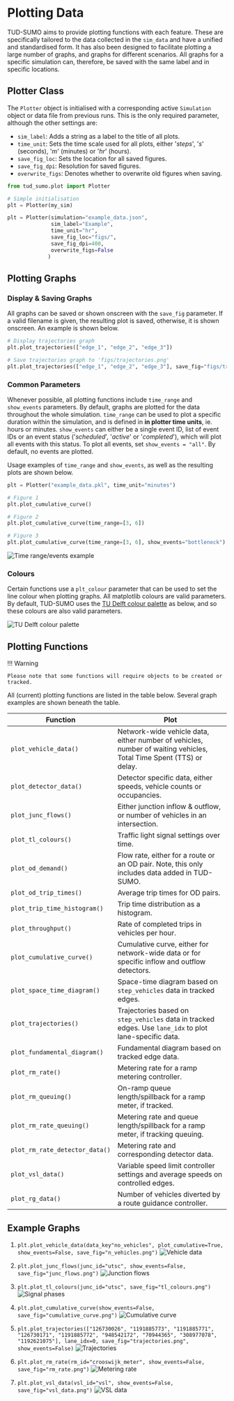 # Plotting Data

TUD-SUMO aims to provide plotting functions with each feature. These are specifically tailored to the data collected in the `sim_data` and have a unified and standardised form. It has also been designed to facilitate plotting a large number of graphs, and graphs for different scenarios. All graphs for a specific simulation can, therefore, be saved with the same label and in specific locations.

## Plotter Class

The `Plotter` object is initialised with a corresponding active `Simulation` object or data file from previous runs. This is the only required parameter, although the other settings are:

  - `sim_label`: Adds a string as a label to the title of all plots.
  - `time_unit`: Sets the time scale used for all plots, either '_steps_', '_s_' (seconds), '_m_' (minutes) or '_hr_' (hours).
  - `save_fig_loc`: Sets the location for all saved figures.
  - `save_fig_dpi`: Resolution for saved figures.
  - `overwrite_figs`: Denotes whether to overwrite old figures when saving.

```python
from tud_sumo.plot import Plotter

# Simple initialisation
plt = Plotter(my_sim)

plt = Plotter(simulation="example_data.json",
              sim_label="Example",
              time_unit="hr",
              save_fig_loc="figs/",
              save_fig_dpi=400,
              overwrite_figs=False
             )
```

## Plotting Graphs

### Display & Saving Graphs

All graphs can be saved or shown onscreen with the `save_fig` parameter. If a valid filename is given, the resulting plot is saved, otherwise, it is shown onscreen. An example is shown below.

```python
# Display trajectories graph
plt.plot_trajectories(["edge_1", "edge_2", "edge_3"])

# Save trajectories graph to 'figs/trajectories.png'
plt.plot_trajectories(["edge_1", "edge_2", "edge_3"], save_fig="figs/trajectories.png")
```

### Common Parameters

Whenever possible, all plotting functions include `time_range` and `show_events` parameters. By default, graphs are plotted for the data throughout the whole simulation. `time_range` can be used to plot a specific duration within the simulation, and is defined in **in plotter time units**, ie. hours or minutes. `show_events` can either be a single event ID, list of event IDs or an event status ('_scheduled_', '_active_' or '_completed_'), which will plot all events with this status. To plot all events, set `show_events = "all"`. By default, no events are plotted.

Usage examples of `time_range` and `show_events`, as well as the resulting plots are shown below.

```python
plt = Plotter("example_data.pkl", time_unit="minutes")

# Figure 1
plt.plot_cumulative_curve()

# Figure 2
plt.plot_cumulative_curve(time_range=[3, 6])

# Figure 3
plt.plot_cumulative_curve(time_range=[3, 6], show_events="bottleneck")
```

![Time range/events example](img/plots/range_event_ex.png)

### Colours

Certain functions use a `plt_colour` parameter that can be used to set the line colour when plotting graphs. All matplotlib colours are valid parameters. By default, TUD-SUMO uses the [TU Delft colour palette](https://www.tudelft.nl/huisstijl/bouwstenen/kleur) as below, and so these colours are also valid parameters.

![TU Delft colour palette](img/palette.png)

## Plotting Functions

!!! Warning

    Please note that some functions will require objects to be created or tracked.

All (current) plotting functions are listed in the table below. Several graph examples are shown beneath the table.

| Function                       | Plot                                                                                                               |
|--------------------------------|--------------------------------------------------------------------------------------------------------------------|
| `plot_vehicle_data()`          | Network-wide vehicle data, either number of vehicles, number of waiting vehicles, Total Time Spent (TTS) or delay. |
| `plot_detector_data()`         | Detector specific data, either speeds, vehicle counts or occupancies.                                              |
| `plot_junc_flows()`            | Either junction inflow & outflow, or number of vehicles in an intersection.                                        |
| `plot_tl_colours()`            | Traffic light signal settings over time.                                                                           |
| `plot_od_demand()`             | Flow rate, either for a route or an OD pair. Note, this only includes data added in TUD-SUMO.                      |
| `plot_od_trip_times()`         | Average trip times for OD pairs.                                                                                   |
| `plot_trip_time_histogram()`   | Trip time distribution as a histogram.                                                                             |
| `plot_throughput()`            | Rate of completed trips in vehicles per hour.                                                                      |
| `plot_cumulative_curve()`      | Cumulative curve, either for network-wide data or for specific inflow and outflow detectors.                       |
| `plot_space_time_diagram()`    | Space-time diagram based on `step_vehicles` data in tracked edges.                                                 |
| `plot_trajectories()`          | Trajectories based on `step_vehicles` data in tracked edges. Use `lane_idx` to plot lane-specific data.            |
| `plot_fundamental_diagram()`   | Fundamental diagram based on tracked edge data.                                                                    |
| `plot_rm_rate()`               | Metering rate for a ramp metering controller.                                                                      |
| `plot_rm_queuing()`            | On-ramp queue length/spillback for a ramp meter, if tracked.                                                       |
| `plot_rm_rate_queuing()`       | Metering rate and queue length/spillback for a ramp meter, if tracking queuing.                                    |
| `plot_rm_rate_detector_data()` | Metering rate and corresponding detector data.                                                                     |
| `plot_vsl_data()`              | Variable speed limit controller settings and average speeds on controlled edges.                                   |
| `plot_rg_data()`               | Number of vehicles diverted by a route guidance controller.                                                        |

## Example Graphs

1. `plt.plot_vehicle_data(data_key"no_vehicles", plot_cumulative=True, show_events=False, save_fig="n_vehicles.png")` ![Vehicle data](img/plots/n_vehicles.png)

2. `plt.plot_junc_flows(junc_id="utsc", show_events=False, save_fig="junc_flows.png")` ![Junction flows](img/plots/junc_flows.png)

3. `plt.plot_tl_colours(junc_id="utsc", save_fig="tl_colours.png")` ![Signal phases](img/plots/tl_colours.png)

4. `plt.plot_cumulative_curve(show_events=False, save_fig="cumulative_curve.png")` ![Cumulative curve](img/plots/cumulative_curve.png)

5. `plt.plot_trajectories(["126730026", "1191885773", "1191885771", "126730171", "1191885772", "948542172", "70944365", "308977078", "1192621075"], lane_idx=0, save_fig="trajectories.png", show_events=False)` ![Trajectories](img/plots/trajectories.png)

6. `plt.plot_rm_rate(rm_id="crooswijk_meter", show_events=False, save_fig="rm_rate.png")` ![Metering rate](img/plots/rm_rate.png)

7. `plt.plot_vsl_data(vsl_id="vsl", show_events=False, save_fig="vsl_data.png")` ![VSL data](img/plots/vsl_data.png)